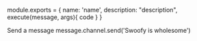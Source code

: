 module.exports = {
    name: 'name',
    description: "description",
    execute(message, args){
        code
    }
}


Send a message           message.channel.send('Swoofy is wholesome') 